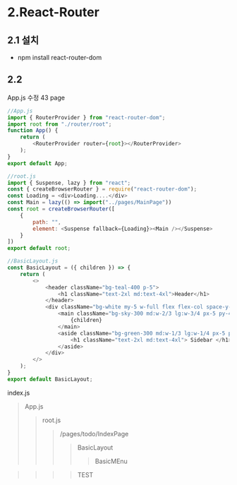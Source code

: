 # 2.React-Router
## 2.1 설치
* npm install react-router-dom

## 2.2
App.js 수정 43  page

```javascript
//App.js
import { RouterProvider } from "react-router-dom";
import root from "./router/root";
function App() {
    return (
        <RouterProvider router={root}></RouterProvider>
    );
}
export default App;
```


```javascript
//root.js
import { Suspense, lazy } from "react";
const { createBrowserRouter } = require("react-router-dom");
const Loading = <div>Loading....</div>
const Main = lazy(() => import("../pages/MainPage"))
const root = createBrowserRouter([
    {
        path: "",
        element: <Suspense fallback={Loading}><Main /></Suspense>
    }
])
export default root;
```

```javascript
//BasicLayout.js
const BasicLayout = ({ children }) => {
    return (
        <>
            <header className="bg-teal-400 p-5">
                <h1 className="text-2xl md:text-4xl">Header</h1>
            </header>
            <div className="bg-white my-5 w-full flex flex-col space-y-4 md:flex-row md:space-x-4 md:space-y-0">
                <main className="bg-sky-300 md:w-2/3 lg:w-3/4 px-5 py-40">
                    {children}
                </main>
                <aside className="bg-green-300 md:w-1/3 lg:w-1/4 px-5 py-40">
                    <h1 className="text-2xl md:text-4xl"> Sidebar </h1>
                </aside>
            </div>
        </>
    );
}
export default BasicLayout;
```

index.js 
> App.js 
>> root.js
>>> /pages/todo/IndexPage 
>>>> BasicLayout 
>>>>> BasicMEnu

>>>> TEST
